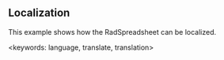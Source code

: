 ## Localization ##

This example shows how the RadSpreadsheet can be localized.

<keywords: language, translate, translation>